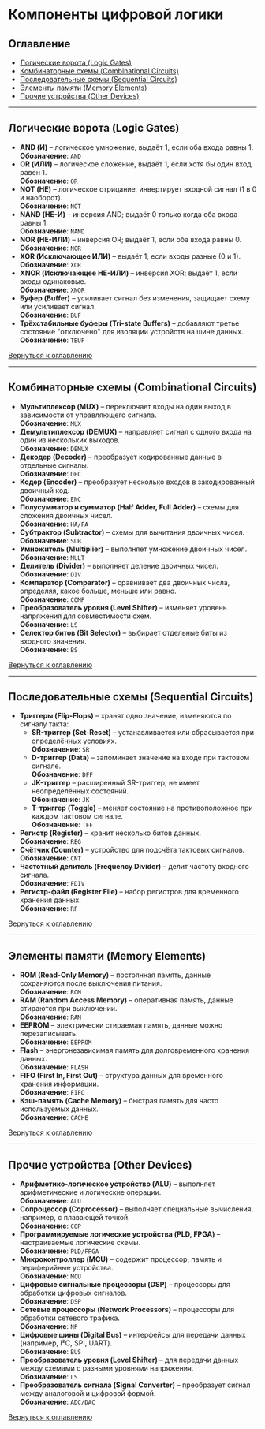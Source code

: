 # Компоненты цифровой логики

## Оглавление
- [Логические ворота (Logic Gates)](#логические-ворота-logic-gates)
- [Комбинаторные схемы (Combinational Circuits)](#комбинаторные-схемы-combinational-circuits)
- [Последовательные схемы (Sequential Circuits)](#последовательные-схемы-sequential-circuits)
- [Элементы памяти (Memory Elements)](#элементы-памяти-memory-elements)
- [Прочие устройства (Other Devices)](#прочие-устройства-other-devices)

---

## Логические ворота (Logic Gates)
- **AND (И)** – логическое умножение, выдаёт 1, если оба входа равны 1.  
  **Обозначение**: `AND`
- **OR (ИЛИ)** – логическое сложение, выдаёт 1, если хотя бы один вход равен 1.  
  **Обозначение**: `OR`
- **NOT (НЕ)** – логическое отрицание, инвертирует входной сигнал (1 в 0 и наоборот).  
  **Обозначение**: `NOT`
- **NAND (НЕ-И)** – инверсия AND; выдаёт 0 только когда оба входа равны 1.  
  **Обозначение**: `NAND`
- **NOR (НЕ-ИЛИ)** – инверсия OR; выдаёт 1, если оба входа равны 0.  
  **Обозначение**: `NOR`
- **XOR (Исключающее ИЛИ)** – выдаёт 1, если входы разные (0 и 1).  
  **Обозначение**: `XOR`
- **XNOR (Исключающее НЕ-ИЛИ)** – инверсия XOR; выдаёт 1, если входы одинаковые.  
  **Обозначение**: `XNOR`
- **Буфер (Buffer)** – усиливает сигнал без изменения, защищает схему или усиливает сигнал.  
  **Обозначение**: `BUF`
- **Трёхстабильные буферы (Tri-state Buffers)** – добавляют третье состояние "отключено" для изоляции устройств на шине данных.  
  **Обозначение**: `TBUF`

[Вернуться к оглавлению](#оглавление)

---

## Комбинаторные схемы (Combinational Circuits)
- **Мультиплексор (MUX)** – переключает входы на один выход в зависимости от управляющего сигнала.  
  **Обозначение**: `MUX`
- **Демультиплексор (DEMUX)** – направляет сигнал с одного входа на один из нескольких выходов.  
  **Обозначение**: `DEMUX`
- **Декодер (Decoder)** – преобразует кодированные данные в отдельные сигналы.  
  **Обозначение**: `DEC`
- **Кодер (Encoder)** – преобразует несколько входов в закодированный двоичный код.  
  **Обозначение**: `ENC`
- **Полусумматор и сумматор (Half Adder, Full Adder)** – схемы для сложения двоичных чисел.  
  **Обозначение**: `HA/FA`
- **Субтрактор (Subtractor)** – схемы для вычитания двоичных чисел.  
  **Обозначение**: `SUB`
- **Умножитель (Multiplier)** – выполняет умножение двоичных чисел.  
  **Обозначение**: `MULT`
- **Делитель (Divider)** – выполняет деление двоичных чисел.  
  **Обозначение**: `DIV`
- **Компаратор (Comparator)** – сравнивает два двоичных числа, определяя, какое больше, меньше или равно.  
  **Обозначение**: `COMP`
- **Преобразователь уровня (Level Shifter)** – изменяет уровень напряжения для совместимости схем.  
  **Обозначение**: `LS`
- **Селектор битов (Bit Selector)** – выбирает отдельные биты из входного значения.  
  **Обозначение**: `BS`

[Вернуться к оглавлению](#оглавление)

---

## Последовательные схемы (Sequential Circuits)
- **Триггеры (Flip-Flops)** – хранят одно значение, изменяются по сигналу такта:
  - **SR-триггер (Set-Reset)** – устанавливается или сбрасывается при определённых условиях.  
    **Обозначение**: `SR`
  - **D-триггер (Data)** – запоминает значение на входе при тактовом сигнале.  
    **Обозначение**: `DFF`
  - **JK-триггер** – расширенный SR-триггер, не имеет неопределённых состояний.  
    **Обозначение**: `JK`
  - **T-триггер (Toggle)** – меняет состояние на противоположное при каждом тактовом сигнале.  
    **Обозначение**: `TFF`
- **Регистр (Register)** – хранит несколько битов данных.  
  **Обозначение**: `REG`
- **Счётчик (Counter)** – устройство для подсчёта тактовых сигналов.  
  **Обозначение**: `CNT`
- **Частотный делитель (Frequency Divider)** – делит частоту входного сигнала.  
  **Обозначение**: `FDIV`
- **Регистр-файл (Register File)** – набор регистров для временного хранения данных.  
  **Обозначение**: `RF`

[Вернуться к оглавлению](#оглавление)

---

## Элементы памяти (Memory Elements)
- **ROM (Read-Only Memory)** – постоянная память, данные сохраняются после выключения питания.  
  **Обозначение**: `ROM`
- **RAM (Random Access Memory)** – оперативная память, данные стираются при выключении.  
  **Обозначение**: `RAM`
- **EEPROM** – электрически стираемая память, данные можно перезаписывать.  
  **Обозначение**: `EEPROM`
- **Flash** – энергонезависимая память для долговременного хранения данных.  
  **Обозначение**: `FLASH`
- **FIFO (First In, First Out)** – структура данных для временного хранения информации.  
  **Обозначение**: `FIFO`
- **Кэш-память (Cache Memory)** – быстрая память для часто используемых данных.  
  **Обозначение**: `CACHE`

[Вернуться к оглавлению](#оглавление)

---

## Прочие устройства (Other Devices)
- **Арифметико-логическое устройство (ALU)** – выполняет арифметические и логические операции.  
  **Обозначение**: `ALU`
- **Сопроцессор (Coprocessor)** – выполняет специальные вычисления, например, с плавающей точкой.  
  **Обозначение**: `COP`
- **Программируемые логические устройства (PLD, FPGA)** – настраиваемые логические схемы.  
  **Обозначение**: `PLD/FPGA`
- **Микроконтроллер (MCU)** – содержит процессор, память и периферийные устройства.  
  **Обозначение**: `MCU`
- **Цифровые сигнальные процессоры (DSP)** – процессоры для обработки цифровых сигналов.  
  **Обозначение**: `DSP`
- **Сетевые процессоры (Network Processors)** – процессоры для обработки сетевого трафика.  
  **Обозначение**: `NP`
- **Цифровые шины (Digital Bus)** – интерфейсы для передачи данных (например, I²C, SPI, UART).  
  **Обозначение**: `BUS`
- **Преобразователь уровня (Level Shifter)** – для передачи данных между схемами с разными уровнями напряжения.  
  **Обозначение**: `LS`
- **Преобразователь сигнала (Signal Converter)** – преобразует сигнал между аналоговой и цифровой формой.  
  **Обозначение**: `ADC/DAC`

[Вернуться к оглавлению](#оглавление)
